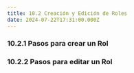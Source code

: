 ```yaml
---
title: 10.2 Creación y Edición de Roles
date: 2024-07-22T17:31:00.000Z
---
```

### 10.2.1 Pasos para crear un Rol

### 10.2.2 Pasos para editar un Rol
